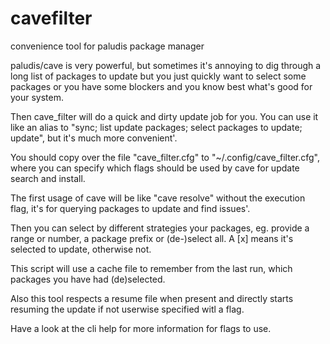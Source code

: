 cavefilter
==========

convenience tool for paludis package manager

paludis/cave is very powerful, but sometimes it's annoying to dig through a long list
of packages to update but you just quickly want to select some packages or you have
some blockers and you know best what's good for your system.

Then cave_filter will do a quick and dirty update job for you.
You can use it like an alias to "sync; list update packages; select packages to update; update",  but it's much more convenient'.

You should copy over the file "cave_filter.cfg" to "~/.config/cave_filter.cfg",  where you can specify which flags should be used by cave for update search and install.

The first usage of cave will be like "cave resolve" without the execution flag, it's for querying packages to update and find issues'.

Then you can select by different strategies your packages,  eg. provide a range or number,
a package prefix or (de-)select all. A \[x\] means it's selected to update, otherwise not.

This script will use a cache file to remember from the last run, which packages you have had (de)selected.

Also this tool respects a resume file when present and directly starts resuming the update if not userwise specified witl a flag.

Have a look at the cli help for more information for flags to use.
